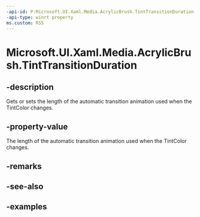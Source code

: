 ```yaml
---
-api-id: P:Microsoft.UI.Xaml.Media.AcrylicBrush.TintTransitionDuration
-api-type: winrt property
ms.custom: RS5
---
```

<!-- Property syntax.
public TimeSpan TintTransitionDuration { get;  set; }
-->

# Microsoft.UI.Xaml.Media.AcrylicBrush.TintTransitionDuration


## -description

Gets or sets the length of the automatic transition animation used when the TintColor changes.


## -property-value

The length of the automatic transition animation used when the TintColor changes.


## -remarks


## -see-also


## -examples


